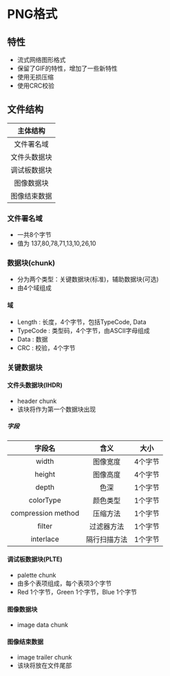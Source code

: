 

# PNG格式

## 特性

* 流式网络图形格式
* 保留了GIF的特性，增加了一些新特性
* 使用无损压缩
* 使用CRC校验

## 文件结构

|  主体结构  |
| :--------: |  
| 文件署名域 |
|  文件头数据块 |
| 调试板数据块 |
| 图像数据块 |
| 图像结束数据 |


### 文件署名域
* 一共8个字节
* 值为 137,80,78,71,13,10,26,10

        
### 数据块(chunk)
              
* 分为两个类型：关键数据块(标准)，辅助数据块(可选)
* 由4个域组成

#### 域
* Length : 长度，4个字节，包括TypeCode, Data
* TypeCode : 类型码，4个字节，由ASCII字母组成
* Data : 数据
* CRC : 校验，4个字节

### 关键数据块


#### 文件头数据块(IHDR)
* header chunk
* 该块将作为第一个数据块出现

##### 字段

|  字段名  | 含义 | 大小 |
| :---: | :---: | :---: |
| width | 图像宽度 | 4个字节 |
| height | 图像高度 | 4个字节 |
| depth | 色深 | 1个字节 | 
| colorType | 颜色类型 | 1个字节|
| compression method | 压缩方法 | 1个字节|
| filter | 过滤器方法 | 1个字节 |
| interlace | 隔行扫描方法 | 1个字节 |

#### 调试板数据块(PLTE)
* palette chunk
* 由多个表项组成，每个表项3个字节
* Red 1个字节，Green 1个字节，Blue 1个字节

#### 图像数据块
* image data chunk

#### 图像结束数据  
* image trailer chunk
* 该块将放在文件尾部
